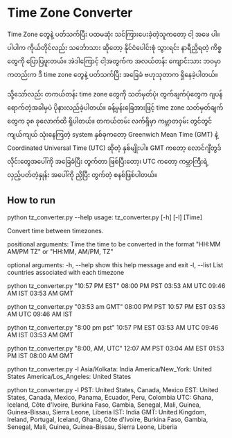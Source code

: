 # Time Zone Converter

Time Zone တွေနဲ့ ပတ်သက်ပြီး ပထမဆုံး သင်ကြားပေးခဲ့တဲ့သူကတော့ ငါ့ အဖေ ပါ။ ပါပါက ကိုယ်တိုင်လည်း သင်္ဘောသား ဆိုတော့ နိုင်ငံပေါင်းစုံ သွားရင်း နာရီညှိရတဲ့ ကိစ္စတွေကို ပြောပြဖူးတယ်။ အဲဒါကြောင့် ငါ့အတွက်က အလယ်တန်း ကျောင်းသား ဘဝမှာကတည်းက ဒီ time zone တွေနဲ့ ပတ်သက်ပြီး အခြေခံ ဗဟုသုတာက ရှိနေခဲ့ပါတယ်။  

သို့သော်လည်း တကယ်တန်း time zone တွေကို သတ်မှတ်ပုံ၊ တွက်ချက်ပုံတွေက ဂျပန်ရောက်တဲ့အခါမှပဲ ပိုနားလည်ခဲ့ပါတယ်။ ခန့်မှန်းခြေအားဖြင့် time zone သတ်မှတ်ချက်တွေက ၃၈ ခုလောက်ထိ ရှိပါတယ်။ တကယ်တမ်း လက်ရှိမှာ ကမ္ဘာတဝှမ်း တွင်တွင်ကျယ်ကျယ် သုံးနေကြတဲ့ system နှစ်ခုကတော့ Greenwich Mean Time (GMT) နဲ့ Coordinated Universal Time (UTC) ဆိုတဲ့ နှစ်မျိုးပါ။ GMT ကတော့ လောင်ဂျီတွဒ် လိုင်းတွေအပေါ်ကို အခြေခံပြီး တွက်တာ ဖြစ်ပြီးတော့၊ UTC ကတော့ ကမ္ဘာကြီးရဲ့ လှည့်ပတ်တဲ့နှုန်း အပေါ်ကို ညှိပြီး တွက်တဲ့ စနစ်ဖြစ်ပါတယ်။  

## How to run

python tz_converter.py --help
usage: tz_converter.py [-h] [-l] [Time]

Convert time between timezones.

positional arguments:
  Time        the time to be converted in the format "HH:MM AM/PM TZ" or "HH:MM, AM/PM, TZ"

optional arguments:
  -h, --help  show this help message and exit
  -l, --list  List countries associated with each timezone

python tz_converter.py "10:57 PM EST"
08:00 PM PST
03:53 AM UTC
09:46 AM IST
03:53 AM GMT

python tz_converter.py "03:53 am GMT"
08:00 PM PST
10:57 PM EST
03:53 AM UTC
09:46 AM IST

python tz_converter.py "8:00 pm pst"
10:57 PM EST
03:53 AM UTC
09:46 AM IST
03:53 AM GMT

python tz_converter.py "8:00, AM, UTC"
12:07 AM PST
03:04 AM EST
01:53 PM IST
08:00 AM GMT

python tz_converter.py -l
Asia/Kolkata: India
America/New_York: United States
America/Los_Angeles: United States

python tz_converter.py -l
PST: United States, Canada, Mexico
EST: United States, Canada, Mexico, Panama, Ecuador, Peru, Colombia
UTC: Ghana, Iceland, Côte d'Ivoire, Burkina Faso, Gambia, Senegal, Mali, Guinea, Guinea-Bissau, Sierra Leone, Liberia
IST: India
GMT: United Kingdom, Ireland, Portugal, Iceland, Ghana, Côte d'Ivoire, Burkina Faso, Gambia, Senegal, Mali, Guinea, Guinea-Bissau, Sierra Leone, Liberia


